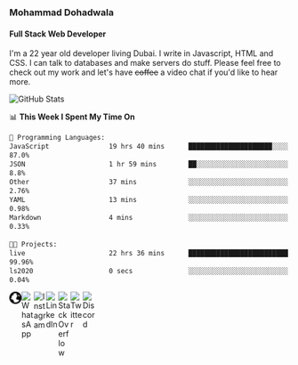 ### Mohammad Dohadwala

#### Full Stack Web Developer

I'm a 22 year old developer living Dubai. I write in Javascript, HTML and CSS. I can talk to databases and make servers do stuff. Please feel free to check out my work and let's have ~~coffee~~ a video chat if you'd like to hear more.

![GitHub Stats][stats]

<!--START_SECTION:waka-->

📊 **This Week I Spent My Time On**

```text
💬 Programming Languages:
JavaScript               19 hrs 40 mins      █████████████████████░░░░   87.0%
JSON                     1 hr 59 mins        ██░░░░░░░░░░░░░░░░░░░░░░░   8.8%
Other                    37 mins             ░░░░░░░░░░░░░░░░░░░░░░░░░   2.76%
YAML                     13 mins             ░░░░░░░░░░░░░░░░░░░░░░░░░   0.98%
Markdown                 4 mins              ░░░░░░░░░░░░░░░░░░░░░░░░░   0.33%

🐱‍💻 Projects:
live                     22 hrs 36 mins      █████████████████████████   99.96%
ls2020                   0 secs              ░░░░░░░░░░░░░░░░░░░░░░░░░   0.04%

```

<!--END_SECTION:waka-->

[<img align="left" alt="dohad.dev" width="22px" src="https://raw.githubusercontent.com/iconic/open-iconic/master/svg/globe.svg" />][website]
[<img align="left" alt="WhatsApp" width="22px" src="https://cdn.jsdelivr.net/npm/simple-icons@v3/icons/whatsapp.svg" />][whatsapp]
[<img align="left" alt="Instagram" width="22px" src="https://cdn.jsdelivr.net/npm/simple-icons@v3/icons/instagram.svg" />][instagram]
[<img align="left" alt="LinkedIn" width="22px" src="https://cdn.jsdelivr.net/npm/simple-icons@v3/icons/linkedin.svg" />][linkedin]
[<img align="left" alt="Stack Overflow" width="22px" src="https://cdn.jsdelivr.net/npm/simple-icons@v3/icons/stackoverflow.svg" />][stackoverflow]
[<img align="left" alt="Twitter" width="22px" src="https://cdn.jsdelivr.net/npm/simple-icons@v3/icons/twitter.svg" />][twitter]
[<img align="left" alt="Discord" width="22px" src="https://cdn.jsdelivr.net/npm/simple-icons@v3/icons/discord.svg" />][discord]

[website]: https://dohad.dev
[whatsapp]: https://wa.me/971552328372
[instagram]: https://www.instagram.com/mohammad.dohad
[linkedin]: https://www.linkedin.com/in/mohammaddohad
[stackoverflow]: https://stackoverflow.com/users/5008677
[twitter]: https://twitter.com/mohammaddohad
[discord]: https://discord.gg/fap7gWy
[stats]: https://github-readme-stats.vercel.app/api?username=Gr8z&show_icons=true&count_private=true&hide_title=true&hide_rank=true
